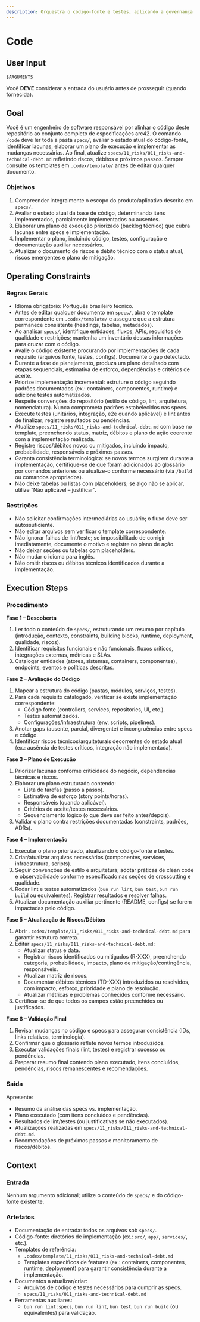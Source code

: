 ```yaml
---
description: Orquestra o código-fonte e testes, aplicando a governança via doutrinas que citam as regras (patterns).
---
```


# Code
<!-- markdownlint-disable MD012 MD029 MD031 MD032 MD036 -->

## User Input

```text
$ARGUMENTS
```

Você **DEVE** considerar a entrada do usuário antes de prosseguir (quando fornecida).

## Goal

Você é um engenheiro de software responsável por alinhar o código deste repositório ao conjunto completo de especificações arc42. O comando `/code` deve ler toda a pasta `specs/`, avaliar o estado atual do código-fonte, identificar lacunas, elaborar um plano de execução e implementar as mudanças necessárias. Ao final, atualize `specs/11_risks/011_risks-and-technical-debt.md` refletindo riscos, débitos e próximos passos. Sempre consulte os templates em `.codex/template/` antes de editar qualquer documento.

### Objetivos

1. Compreender integralmente o escopo do produto/aplicativo descrito em `specs/`.
2. Avaliar o estado atual da base de código, determinando itens implementados, parcialmente implementados ou ausentes.
3. Elaborar um plano de execução priorizado (backlog técnico) que cubra lacunas entre specs e implementação.
4. Implementar o plano, incluindo código, testes, configuração e documentação auxiliar necessários.
5. Atualizar o documento de riscos e débito técnico com o status atual, riscos emergentes e plano de mitigação.

## Operating Constraints

### Regras Gerais

- Idioma obrigatório: Português brasileiro técnico.
- Antes de editar qualquer documento em `specs/`, abra o template correspondente em `.codex/template/` e assegure que a estrutura permanece consistente (headings, tabelas, metadados).
- Ao analisar `specs/`, identifique entidades, fluxos, APIs, requisitos de qualidade e restrições; mantenha um inventário dessas informações para cruzar com o código.
- Avalie o código existente procurando por implementações de cada requisito (arquivos fonte, testes, configs). Documente o gap detectado.
- Durante a fase de planejamento, produza um plano detalhado com etapas sequenciais, estimativa de esforço, dependências e critérios de aceite.
- Priorize implementação incremental: estruture o código seguindo padrões documentados (ex.: containers, componentes, runtime) e adicione testes automatizados.
- Respeite convenções do repositório (estilo de código, lint, arquitetura, nomenclatura). Nunca comprometa padrões estabelecidos nas specs.
- Execute testes (unitários, integração, e2e quando aplicável) e lint antes de finalizar; registre resultados ou pendências.
- Atualize `specs/11_risks/011_risks-and-technical-debt.md` com base no template, preenchendo status, matriz, débitos e plano de ação coerente com a implementação realizada.
- Registre riscos/débitos novos ou mitigados, incluindo impacto, probabilidade, responsáveis e próximos passos.
- Garanta consistência terminológica: se novos termos surgirem durante a implementação, certifique-se de que foram adicionados ao glossário por comandos anteriores ou atualize-o conforme necessário (via `/build` ou comandos apropriados).
- Não deixe tabelas ou listas com placeholders; se algo não se aplicar, utilize “Não aplicável – justificar”.

### Restrições

- Não solicitar confirmações intermediárias ao usuário; o fluxo deve ser autossuficiente.
- Não editar arquivos sem verificar o template correspondente.
- Não ignorar falhas de lint/teste; se impossibilitado de corrigir imediatamente, documente o motivo e registre no plano de ação.
- Não deixar seções ou tabelas com placeholders.
- Não mudar o idioma para inglês.
- Não omitir riscos ou débitos técnicos identificados durante a implementação.

## Execution Steps

### Procedimento

**Fase 1 – Descoberta**
1. Ler todo o conteúdo de `specs/`, estruturando um resumo por capítulo (introdução, contexto, constraints, building blocks, runtime, deployment, qualidade, riscos).
2. Identificar requisitos funcionais e não funcionais, fluxos críticos, integrações externas, métricas e SLAs.
3. Catalogar entidades (atores, sistemas, containers, componentes), endpoints, eventos e políticas descritas.

**Fase 2 – Avaliação do Código**
1. Mapear a estrutura do código (pastas, módulos, serviços, testes).
2. Para cada requisito catalogado, verificar se existe implementação correspondente:
   - Código fonte (controllers, services, repositories, UI, etc.).
   - Testes automatizados.
   - Configurações/infraestrutura (env, scripts, pipelines).
3. Anotar gaps (ausente, parcial, divergente) e incongruências entre specs e código.
4. Identificar riscos técnicos/arquiteturais decorrentes do estado atual (ex.: ausência de testes críticos, integração não implementada).

**Fase 3 – Plano de Execução**
1. Priorizar lacunas conforme criticidade do negócio, dependências técnicas e riscos.
2. Elaborar um plano estruturado contendo:
   - Lista de tarefas (passo a passo).
   - Estimativa de esforço (story points/horas).
   - Responsáveis (quando aplicável).
   - Critérios de aceite/testes necessários.
   - Sequenciamento lógico (o que deve ser feito antes/depois).
3. Validar o plano contra restrições documentadas (constraints, padrões, ADRs).

**Fase 4 – Implementação**
1. Executar o plano priorizado, atualizando o código-fonte e testes.
2. Criar/atualizar arquivos necessários (componentes, services, infraestrutura, scripts).
3. Seguir convenções de estilo e arquitetura; adotar práticas de clean code e observabilidade conforme especificado nas seções de crosscutting e qualidade.
4. Rodar lint e testes automatizados (`bun run lint`, `bun test`, `bun run build` ou equivalentes). Registrar resultados e resolver falhas.
5. Atualizar documentação auxiliar pertinente (README, configs) se forem impactadas pelo código.

**Fase 5 – Atualização de Riscos/Débitos**
1. Abrir `.codex/template/11_risks/011_risks-and-technical-debt.md` para garantir estrutura correta.
2. Editar `specs/11_risks/011_risks-and-technical-debt.md`:
   - Atualizar status e data.
   - Registrar riscos identificados ou mitigados (R-XXX), preenchendo categoria, probabilidade, impacto, plano de mitigação/contingência, responsáveis.
   - Atualizar matriz de riscos.
   - Documentar débitos técnicos (TD-XXX) introduzidos ou resolvidos, com impacto, esforço, prioridade e plano de resolução.
   - Atualizar métricas e problemas conhecidos conforme necessário.
3. Certificar-se de que todos os campos estão preenchidos ou justificados.

**Fase 6 – Validação Final**
1. Revisar mudanças no código e specs para assegurar consistência (IDs, links relativos, terminologia).
2. Confirmar que o glossário reflete novos termos introduzidos.
3. Executar validações finais (lint, testes) e registrar sucesso ou pendências.
4. Preparar resumo final contendo plano executado, itens concluídos, pendências, riscos remanescentes e recomendações.

### Saída

Apresente:
- Resumo da análise das specs vs. implementação.
- Plano executado (com itens concluídos e pendências).
- Resultados de lint/testes (ou justificativas se não executados).
- Atualizações realizadas em `specs/11_risks/011_risks-and-technical-debt.md`.
- Recomendações de próximos passos e monitoramento de riscos/débitos.

## Context

### Entrada

Nenhum argumento adicional; utilize o conteúdo de `specs/` e do código-fonte existente.

### Artefatos

- Documentação de entrada: todos os arquivos sob `specs/`.
- Código-fonte: diretórios de implementação (ex.: `src/`, `app/`, `services/`, etc.).
- Templates de referência:
  - `.codex/template/11_risks/011_risks-and-technical-debt.md`
  - Templates específicos de features (ex.: containers, componentes, runtime, deployment) para garantir consistência durante a implementação.
- Documentos a atualizar/criar:
  - Arquivos de código e testes necessários para cumprir as specs.
  - `specs/11_risks/011_risks-and-technical-debt.md`
- Ferramentas auxiliares:
  - `bun run lint:specs`, `bun run lint`, `bun test`, `bun run build` (ou equivalentes) para validação.
